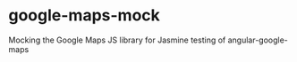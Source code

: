 google-maps-mock
================

Mocking the Google Maps JS library for Jasmine testing of angular-google-maps
